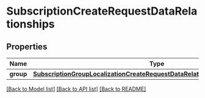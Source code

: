 # SubscriptionCreateRequestDataRelationships

## Properties
Name | Type | Description | Notes
------------ | ------------- | ------------- | -------------
**group** | [**SubscriptionGroupLocalizationCreateRequestDataRelationshipsSubscriptionGroup**](SubscriptionGroupLocalizationCreateRequestDataRelationshipsSubscriptionGroup.md) |  | 

[[Back to Model list]](../README.md#documentation-for-models) [[Back to API list]](../README.md#documentation-for-api-endpoints) [[Back to README]](../README.md)


